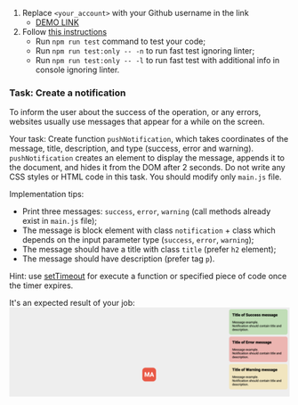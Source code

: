 1. Replace `<your_account>` with your Github username in the link
    - [DEMO LINK](https://yuliafito.github.io/js_notification_DOM/)
2. Follow [this instructions](https://mate-academy.github.io/layout_task-guideline/)
    - Run `npm run test` command to test your code;
    - Run `npm run test:only -- -n` to run fast test ignoring linter;
    - Run `npm run test:only -- -l` to run fast test with additional info in console ignoring linter.

### Task: Create a notification

To inform the user about the success of the operation, or any errors, websites usually use messages that appear for a while on the screen.

Your task: Create function `pushNotification`, which takes coordinates of the message, title, description, and type 
(success, error and warning). `pushNotification` creates an element to display the message, appends it to the document, and hides it from the DOM after 2 seconds.
Do not write any CSS styles or HTML code in this task. You should modify only `main.js` file.

Implementation tips:
- Print three messages: `success`, `error`, `warning` (call methods already exist in `main.js` file);
- The message is block element with class `notification` + class which depends on the input parameter type (`success`, `error`, `warning`); 
- The message should have a title with class `title` (prefer `h2` element);
- The message should have description (prefer tag `p`).

Hint: use [setTimeout](https://developer.mozilla.org/en-US/docs/Web/API/WindowOrWorkerGlobalScope/setTimeout) for execute a function or specified piece of code once the timer expires.

It's an expected result of your job:
![Result](./src/images/result.png)
